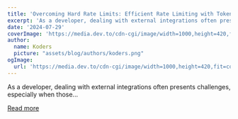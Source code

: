 ```yaml
---
title: 'Overcoming Hard Rate Limits: Efficient Rate Limiting with Token Bucketing and Redis'
excerpt: 'As a developer, dealing with external integrations often presents challenges, especially when those...'
date: '2024-07-29'
coverImage: 'https://media.dev.to/cdn-cgi/image/width=1000,height=420,fit=cover,gravity=auto,format=auto/https%3A%2F%2Fdev-to-uploads.s3.amazonaws.com%2Fuploads%2Farticles%2Fzftqplzk4tzy9uocnb01.png'
author:
  name: Koders
  picture: "assets/blog/authors/koders.png"
ogImage:
  url: 'https://media.dev.to/cdn-cgi/image/width=1000,height=420,fit=cover,gravity=auto,format=auto/https%3A%2F%2Fdev-to-uploads.s3.amazonaws.com%2Fuploads%2Farticles%2Fzftqplzk4tzy9uocnb01.png'
---
```


As a developer, dealing with external integrations often presents challenges, especially when those...

[Read more](https://dev.to/middleware/overcoming-hard-rate-limits-efficient-rate-limiting-with-token-bucketing-and-redis-4gcb)
